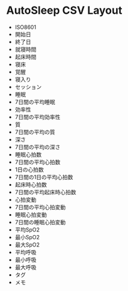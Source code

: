 # AutoSleep CSV Layout

- ISO8601
- 開始日
- 終了日
- 就寝時間
- 起床時間
- 寝床
- 覚醒
- 寝入り
- セッション
- 睡眠
- 7日間の平均睡眠
- 効率性
- 7日間の平均効率性
- 質
- 7日間の平均の質
- 深さ
- 7日間の平均の深さ
- 睡眠心拍数
- 7日間の平均心拍数
- 1日の心拍数
- 7日間の1日の平均心拍数
- 起床時心拍数
- 7日間の平均起床時心拍数
- 心拍変動
- 7日間の平均心拍変動
- 睡眠心拍変動
- 7日間の睡眠心拍変動
- 平均SpO2
- 最小SpO2
- 最大SpO2
- 平均呼吸
- 最小呼吸
- 最大呼吸
- タグ
- メモ
